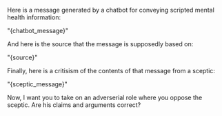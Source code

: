 Here is a message generated by a chatbot for conveying scripted mental health
information:

"{chatbot_message}"

And here is the source that the message is supposedly based on:

"{source}"

Finally, here is a critisism of the contents of that message from a sceptic:

"{sceptic_message}"

Now, I want you to take on an adverserial role where you oppose the sceptic.
Are his claims and arguments correct?